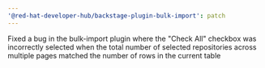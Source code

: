 ```yaml
---
'@red-hat-developer-hub/backstage-plugin-bulk-import': patch
---
```


Fixed a bug in the bulk-import plugin where the "Check All" checkbox was incorrectly selected when the total number of selected repositories across multiple pages matched the number of rows in the current table

